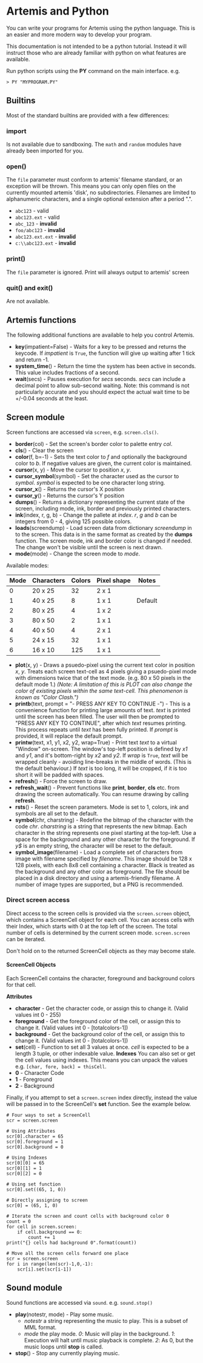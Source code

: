 # Artemis and Python

You can write your programs for Artemis using the python language. This is an easier and more modern way to develop your program.

This documentation is not intended to be a python tutorial. Instead it will instruct those who are already familiar with python on what features are available.

Run python scripts using the **PY** command on the main interface. e.g.

```
> PY "MYPROGRAM.PY"
```

## Builtins

Most of the standard builtins are provided with a few differences:

### import

Is not available due to sandboxing. The `math` and `random` modules have already been imported for you.

### open()

The `file` parameter must conform to artemis' filename standard, or an exception will be thrown. This means you can only open files on the currently mounted artemis 'disk', no subdirectories. Filenames are limited to alphanumeric characters, and a single optional extension after a period ".".

- `abc123` - valid
- `abc123.ext` - valid
- `abc_123` - **invalid**
- `foo/abc123` - **invalid**
- `abc123.ext.ext` - **invalid**
- `c:\\abc123.ext` - **invalid**

### print()

The `file` parameter is ignored. Print will always output to artemis' screen

### quit() and exit()

Are not available.

## Artemis functions

The following additional functions are available to help you control Artemis.

- **key**(impatient=False) - Waits for a key to be pressed and returns the keycode. If _impatient_ is `True`, the function will give up waiting after 1 tick and return -1.
- **system_time**() - Return the time the system has been active in seconds. This value includes fractions of a second.
- **wait**(secs) - Pauses execution for *secs* seconds. *secs* can include a decimal point to allow sub-second waiting. Note: this command is not particularly accurate and you should expect the actual wait time to be +/-0.04 seconds at the least.

## Screen module

Screen functions are accessed via `screen`, e.g. `screen.cls()`.

- **border**(col) - Set the screen's border color to palette entry *col*.
- **cls**() - Clear the screen
- **color**(f, b=-1) - Sets the text color to *f* and optionally the background color to *b*. If negative values are given, the current color is maintained.
- **cursor**(x, y) - Move the cursor to position *x*, *y*.
- **cursor_symbol**(symbol) - Set the character used as the cursor to *symbol*. *symbol* is expected to be one character long string.
- **cursor_x**() - Returns the cursor's X position
- **cursor_y**() - Returns the cursor's Y position
- **dumps**() - Returns a dictionary representing the current state of the screen, including mode, ink, border and previously printed characters.
- **ink**(index, r, g, b) - Change the pallete at _index_. _r_, _g_ and _b_ can be integers from 0 - 4, giving 125 possible colors.
- **loads**(screendump) - Load screen data from dictionary *screendump* in to the screen. This data is in the same format as created by the **dumps** function. The screen mode, ink and border color is changed if needed. The change won't be visible until the screen is next drawn.
- **mode**(mode) - Change the screen mode to _mode_.

Available modes:

Mode | Characters | Colors | Pixel shape | Notes
-----|------------|--------|-------------|------
0    | 20 x 25    | 32     | 2 x 1       |
1    | 40 x 25    | 8      | 1 x 1       | Default
2    | 80 x 25    | 4      | 1 x 2       |
3    | 80 x 50    | 2      | 1 x 1       |
4    | 40 x 50    | 4      | 2 x 1       |
5    | 24 x 15    | 32     | 1 x 1       |
6    | 16 x 10    | 125    | 1 x 1       |

- **plot**(x, y) - Draws a psuedo-pixel using the current text color in position *x*, *y*. Treats each screen text-cell as 4 pixels giving a psuedo-pixel mode with dimensions twice that of the text mode. (e.g. 80 x 50 pixels in the default mode 1.) _(Note: A limitation of this is PLOT can also change the color of existing pixels within the same text-cell. This phenomenon is known as "Color Clash.")_
- **printb**(text, prompt = "- PRESS ANY KEY TO CONTINUE -") - This is a convenience function for printing large amounts of text. *text* is printed until the screen has been filled. The user will then be prompted to "PRESS ANY KEY TO CONTINUE", after which *text* resumes printing. This process repeats until *text* has been fully printed. If *prompt* is provided, it will replace the default prompt.
- **printw**(text, x1, y1, x2, y2, wrap=True) - Print text *text* to a virtual "Window" on-screen. The window's top-left position is defined by *x1* and *y1*, and it's bottom-right by *x2* and *y2*. If *wrap* is `True`, *text* will be wrapped cleanly - avoiding line-breaks in the middle of words. (This is the default behaviour.) If *text* is too long, it will be cropped, if it is too short it will be padded with spaces.
- **refresh**() - Force the screen to draw.
- **refresh_wait**() - Prevent functions like **print**, **border**, **cls** etc. from drawing the screen automatically. You can resume drawing by calling **refresh**.
- **rsts**() - Reset the screen parameters. Mode is set to 1, colors, ink and symbols are all set to the default.
- **symbol**(chr, charstring) - Redefine the bitmap of the character with the code *chr*. *charstring* is a string that represents the new bitmap. Each character in the string represents one pixel starting at the top-left. Use a space for the background and any other character for the foreground. If *y$* is an empty string, the character will be reset to the default.
- **symbol_image**(filename) - Load a complete set of characters from image with filename specified by *filename*. This image should be 128 x 128 pixels, with each 8x8 cell containing a character. Black is treated as the background and any other color as foreground. The file should be placed in a disk directory and using a artemis-friendly filename. A number of image types are supported, but a PNG is recommended.

### Direct screen access

Direct access to the screen cells is provided via the `screen.screen` object, which contains a ScreenCell object for each cell. You can access cells with their Index, which starts with 0 at the top left of the screen. The total number of cells is determined by the current screen mode. `screen.screen` can be iterated.

Don't hold on to the returned ScreenCell objects as they may become stale.

#### ScreenCell Objects

Each ScreenCell contains the character, foreground and background colors for that cell.

**Attributes**
- **character** - Get the character code, or assign this to change it. (Valid values int 0 - 255)
- **foreground** - Get the foreground color of the cell, or assign this to change it. (Valid values int 0 - [totalcolors-1])
- **background** - Get the background color of the cell, or assign this to change it. (Valid values int 0 - [totalcolors-1])
- **set**(cell) - Function to set all 3 values at once. _cell_ is expected to be a length 3 tuple, or other indexable value.
**Indexes**
You can also set or get the cell values using indexes. This means you can unpack the values e.g. `[char, fore, back] = thisCell`.
- **0** - Character Code
- **1** - Foreground
- **2** - Background

Finally, if you attempt to set a `screen.screen` index directly, instead the value will be passed in to the ScreenCell's **set** function. See the example below.

```
# Four ways to set a ScreenCell
scr = screen.screen

# Using Attributes
scr[0].character = 65
scr[0].foreground = 1
scr[0].background = 0

# Using Indexes
scr[0][0] = 65
scr[0][1] = 1
scr[0][2] = 0

# Using set function
scr[0].set((65, 1, 0))

# Directly assigning to screen
scr[0] = (65, 1, 0)
```

```
# Iterate the screen and count cells with background color 0
count = 0
for cell in screen.screen:
    if cell.background == 0:
        count += 1
print("{} cells had background 0".format(count))
```

```
# Move all the screen cells forward one place
scr = screen.screen
for i in range(len(scr)-1,0,-1):
    scr[i].set(scr[i-1])
```

## Sound module

Sound functions are accessed via `sound`. e.g. `sound.stop()`

- **play**(notestr, mode) - Play some music.
    - *notestr* a string representing the music to play. This is a subset of MML format.
    - *mode* the play mode. *0*: Music will play in the background. *1*: Execution will halt until music playback is complete. *2*: As 0, but the music loops until **stop** is called.
- **stop**() - Stop any currently playing music.
